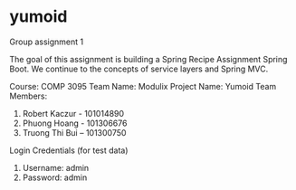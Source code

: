 # yumoid

Group assignment 1

The goal of this assignment is building a Spring Recipe Assignment Spring Boot. 
We continue to the concepts of service layers and Spring MVC.

Course: COMP 3095
Team Name: Modulix
Project Name: Yumoid
Team Members:
1.	Robert Kaczur - 101014890
2.	Phuong Hoang - 101306676
3.	Truong Thi Bui – 101300750

Login Credentials (for test data)
1.	Username: admin
2.	Password: admin


